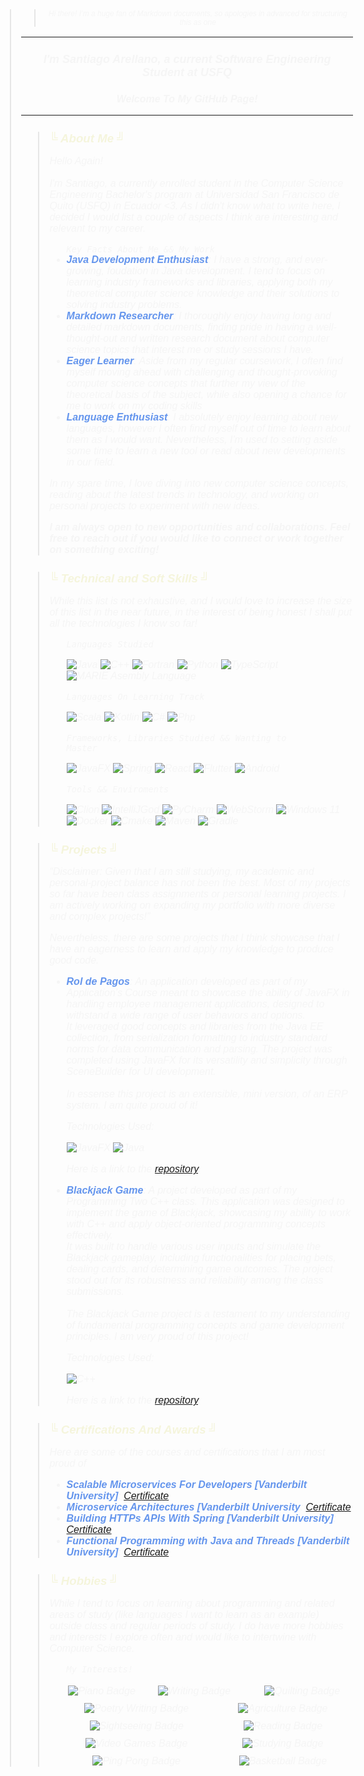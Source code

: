

<body style="font-family: Consolas, sans-serif; font-weight: normal; font-size: 12pt; color: beige">
<blockquote style="font-style: italic; color: whitesmoke">  
<blockquote style="font-style: italic; color: whitesmoke; font-size: 9pt; text-align: center"> Hi there! I’m a huge fan of Markdown documents, so apologies in 
advanced for structuring this as one </blockquote>

***
<h3 style="text-align: center; font-size: large"> I'm Santiago Arellano, a current Software Engineering Student at USFQ</h3>
<h3 style="text-align: center; font-size: medium"> Welcome To My GitHub Page!</h3>

***

<blockquote style="font-style: italic; color: whitesmoke">  
<h2 style="color: beige; font-size: 14pt">&boxUR; About Me &boxUL;  </h2>
<p>
Hello Again! 
<br><br>
I'm Santiago, a currently enrolled student in the Computer Science Engineering Bachelor's program at Universidad San Francisco 
de Quito (USFQ) in Ecuador <3. As I didn't know what to write here, I decided I would list  a couple of aspects I think are interesting 
and relevant to my career.
</p>
<ul>
<code>Key Facts About Me && My Work</code>
<li><b style="color: cornflowerblue; font-weight: bold">Java Development Enthusiast</b>: I have a strong, and ever-growing, 
foudation in Java development. I tend to focus on learning industry frameworks and libraries, applying both my theoretical
computer science knowledge and their solutions to solving industry problems.</li>
<li><b style="color: cornflowerblue; font-weight: bold">Markdown Researcher</b>: I thoroughly enjoy having long and detailed
markdown documents, finding pride in having a well-thought-out and written research document about computer science topics
that interest me or study sessions I have.</li>
<li><b style="color: cornflowerblue; font-weight: bold">Eager Learner</b>: Aside from my regular coursework, I often find myself
moving ahead with challenging and thought-provoking computer science concepts that further my view of the theoretical basis
of the subject, while also opening a chance for me to work on my coding skills</li>
<li><b style="color: cornflowerblue; font-weight: bold"> Language Enthusiast</b>: I absolutely enjoy learning about new 
languages, however I often find myself out of time to learn about them as I would want. Nevertheless, I'm used to setting 
aside some time to learn a new tool or read about new developments in our field.</li>
</ul>
<p>In my spare time, I love diving into new computer science concepts, reading about the latest trends in technology, 
and working on personal projects to experiment with new ideas.

<b>I am always open to new opportunities and collaborations. Feel free to reach out if you would like to connect or work 
together on something exciting!</b></p>
</blockquote>
<blockquote style="font-style: italic; color: whitesmoke"> 
<h2 style="color: beige; font-size: 14pt">&boxUR; Technical and Soft Skills &boxUL;  </h2>
<p>While this list is not exhaustive, and I would love to increase the size of this list in the near future, in the interest
of being honest I shall put all the technologies I know so far!</p>
<ul>
<code>Languages Studied</code>

![Java](https://img.shields.io/badge/java-%23ED8B00.svg?style=for-the-badge&logo=openjdk&logoColor=white)
![C++](https://img.shields.io/badge/c++-%2300599C.svg?style=for-the-badge&logo=c%2B%2B&logoColor=white)
![Fortran](https://img.shields.io/badge/Fortran-%23734F96.svg?style=for-the-badge&logo=fortran&logoColor=white)
![Python](https://img.shields.io/badge/python-3670A0?style=for-the-badge&logo=python&logoColor=ffdd54)
![TypeScript](https://img.shields.io/badge/typescript-%23007ACC.svg?style=for-the-badge&logo=typescript&logoColor=white)
![MARIE Asembly Language](https://img.shields.io/badge/MARIE_Assembly_Language-%23ED8B00.svg?style=for-the-badge&logo=nasm&logoColor=white)


<code>Languages On Learning Track</code>

![Scala](https://img.shields.io/badge/scala-%23DC322F.svg?style=for-the-badge&logo=scala&logoColor=white)
![Kotlin](https://img.shields.io/badge/kotlin-%237F52FF.svg?style=for-the-badge&logo=kotlin&logoColor=white)
![C#](https://img.shields.io/badge/c%23-%23239120.svg?style=for-the-badge&logo=csharp&logoColor=white)
![Php](https://img.shields.io/badge/PHP-777BB4?style=for-the-badge&logo=php&logoColor=white)

<code>Frameworks, Libraries Studied && Wanting to Master</code>

![JavaFX](https://img.shields.io/badge/javafx-%23FF0000.svg?style=for-the-badge&logo=javafx&logoColor=white)
![Spring](https://img.shields.io/badge/spring-%236DB33F.svg?style=for-the-badge&logo=spring&logoColor=white)
![React](https://img.shields.io/badge/react-%2320232a.svg?style=for-the-badge&logo=react&logoColor=%2361DAFB)
![Flutter](https://img.shields.io/badge/Flutter-02569B?style=for-the-badge&logo=flutter&logoColor=white)
![Android](https://img.shields.io/badge/Android-02569B?style=for-the-badge&logo=android&logoColor=white)

<code>Tools && Enviroments</code>

![Clion](https://img.shields.io/badge/CLion-000000?style=for-the-badge&logo=clion&logoColor=white)
![IntelliJGod](https://img.shields.io/badge/IntelliJ_IDEA-000000.svg?style=for-the-badge&logo=intellij-idea&logoColor=white)
![PyCharm](https://img.shields.io/badge/PyCharm-000000.svg?&style=for-the-badge&logo=PyCharm&logoColor=white)
![WebStorm](https://img.shields.io/badge/WebStorm-000000?style=for-the-badge&logo=WebStorm&logoColor=white)
![Windows 11](https://img.shields.io/badge/Windows%2011-%230079d5.svg?style=for-the-badge&logo=Windows%2011&logoColor=white)
![Docker](https://img.shields.io/badge/Docker-2CA5E0?style=for-the-badge&logo=docker&logoColor=white)
![Cmake](https://img.shields.io/badge/CMake-064F8C?style=for-the-badge&logo=cmake&logoColor=white)
![Maven](https://img.shields.io/badge/apache_maven-C71A36?style=for-the-badge&logo=apachemaven&logoColor=white)
![Gradle](https://img.shields.io/badge/Gradle-C71A36?style=for-the-badge&logo=gradle&logoColor=white)
</ul>
</blockquote>
<blockquote style="font-style: italic; color: whitesmoke"> 
<h2 style="color: beige; font-size: 14pt">&boxUR; Projects &boxUL;  </h2>
<q>Disclaimer: Given that I am still studying, my academic and personal-project balance has not been the best. Most of 
my projects so far have been class assignments or personal learning projects. I am actively working on expanding my 
portfolio with more diverse and complex projects!</q>
<br>
<p>Nevertheless, there are some projects that I think showcase that I have an eagerness to learn and apply my knowledge
to produce good code.</p>

<ul>
<li><b style="color: cornflowerblue; font-weight: bold">Rol de Pagos</b>: An application developed as part of my 
Application's Course meant to showcase the ability of JavaFX in handling employee management applications, designed to 
withstand a wide range of user behaviors and options.<br>
It leveraged good concepts and libraries from the Java EE collection, from serialization formatting to industry standard 
norms for data communication and parsing. The project was completed using JavaFX for its versatility and simplicity through
SceneBuilder for UI development.
<br>
<br>
In essense this project is an extensible, mini version, of an ERP system. I am quite proud of it!


Technologies Used:
<div>

![JavaFX](https://img.shields.io/badge/javafx-%23FF0000.svg?style=for-the-badge&logo=javafx&logoColor=white)
![Java](https://img.shields.io/badge/java-%23ED8B00.svg?style=for-the-badge&logo=openjdk&logoColor=white)
</div>

Here is a link to the <a href="https://github.com/Volv1t3/Rol_De_Pagos">repository</a>.
</li>
<li><b style="color: cornflowerblue; font-weight: bold">Blackjack Game</b>: A project developed as part of my Programming Two C++ class. This application was designed to implement the game of Blackjack, showcasing my ability to work with C++ and apply object-oriented programming concepts effectively.<br>
It was built to handle various user inputs and simulate the Blackjack gameplay, including functionalities for placing bets, dealing cards, and determining game outcomes. The project stood out for its robustness and reliability among the class submissions.
<br>
<br>
The Blackjack Game project is a testament to my understanding of fundamental programming concepts and game development principles. I am very proud of this project!

Technologies Used:
<div>

![C++](https://img.shields.io/badge/c++-%2300599C.svg?style=for-the-badge&logo=c%2B%2B&logoColor=white)
</div>

Here is a link to the <a href="https://github.com/Volv1t3/BlackJack_Abstraction">repository</a>.
</li>

</ul>
</blockquote>
<blockquote style="font-style: italic; color: whitesmoke">  
<h2 style="color: beige; font-size: 14pt">&boxUR; Certifications And Awards &boxUL;  </h2>
<p>Here are some of the courses and certifications that I am most proud of</p>
<ul>
<li><b style="color: cornflowerblue; font-weight: bold">Scalable Microservices For Developers [Vanderbilt University]</b>: 
<a href="https://coursera.org/share/10de4afa1ef67c14b6d701b7b451023c">Certificate</a>
</li>
<li><b style="color: cornflowerblue; font-weight: bold">Microservice Architectures [Vanderbilt University</b>: 
<a href="https://coursera.org/share/08bf6dbed2e38ccec429443cad6f920c">Certificate</a></li>
<li><b style="color: cornflowerblue; font-weight: bold">Building HTTPs APIs With Spring [Vanderbilt University]</b>: 
<a href="https://coursera.org/share/8e34c8b811f56a7e2fbb76af9307fca0">Certificate</a></li>
<li><b style="color: cornflowerblue; font-weight: bold">Functional Programming with Java and Threads [Vanderbilt University]</b>:
<a href="https://coursera.org/share/621bc5254b64ea8d218ed9ade98f783c">Certificate</a></li>
</ul>
</blockquote>
<blockquote style="font-style: italic; color: whitesmoke"> 
<h2 style="color: beige; font-size: 14pt">&boxUR; Hobbies &boxUL;  </h2>
<p>While I tend to focus on learning about programming and related areas of study (like languages I want to learn as 
an example) outside class and regular periods of study. I do have more hobbies and interests I explore often and would
like to intertwine with Computer Science.</p>
<ul>
<code>My Interests!</code>
<br><br>
<div style="display: flex; flex-wrap: wrap; gap: 10px;">
  <div style="flex: 1 1 100px; text-align: center;">
    <img src="https://img.shields.io/badge/piano-35434F.svg?style=for-the-badge&logo=scala&logoColor=white" alt="Piano Badge">
  </div>
<div style="flex: 1 1 150px; text-align: center;">
    <img src="https://img.shields.io/badge/writing-35434F.svg?style=for-the-badge&logo=sqlite&logoColor=white" alt="Writing Badge">
  </div>
  <div style="flex: 1 1 150px; text-align: center;">
    <img src="https://img.shields.io/badge/quilting-35434F.svg?style=for-the-badge&logo=graphql&logoColor=white" alt="Quilting Badge">
  </div>
  <!-- Add other hobbies similarly -->
  <div style="flex: 1 1 150px; text-align: center;">
    <img src="https://img.shields.io/badge/poetry%20writing-35434F.svg?style=for-the-badge&logo=markdown&logoColor=white" alt="Poetry Writing Badge">
  </div>
  <div style="flex: 1 1 150px; text-align: center;">
    <img src="https://img.shields.io/badge/agriculture-35434F.svg?style=for-the-badge&logo=thymeleaf&logoColor=white" alt="Agriculture Badge">
  </div>
  <div style="flex: 1 1 150px; text-align: center;">
    <img src="https://img.shields.io/badge/sightseeing-35434F.svg?style=for-the-badge&logo=foodpanda&logoColor=white" alt="Sightseeing Badge">
  </div>
  <div style="flex: 1 1 150px; text-align: center;">
    <img src="https://img.shields.io/badge/reading-35434F.svg?style=for-the-badge&logo=gitbook&logoColor=white" alt="Reading Badge">
  </div>
  <div style="flex: 1 1 150px; text-align: center;">
    <img src="https://img.shields.io/badge/videogames-35434F.svg?style=for-the-badge&logo=steam&logoColor=white" alt="Video Games Badge">
  </div>
  <div style="flex: 1 1 150px; text-align: center;">
    <img src="https://img.shields.io/badge/studying-35434F.svg?style=for-the-badge&logo=coursera&logoColor=white" alt="Studying Badge">
  </div>
  <div style="flex: 1 1 150px; text-align: center;">
    <img src="https://img.shields.io/badge/ping%20pong-35434F.svg?style=for-the-badge&logo=ionic&logoColor=white" alt="Ping Pong Badge">
  </div>
  <div style="flex: 1 1 150px; text-align: center;">
    <img src="https://img.shields.io/badge/basketball-35434F.svg?style=for-the-badge&logo=ionic&logoColor=white" alt="Basketball Badge">
  </div>
</div>
</ul>
</blockquote>
</blockquote>
</body>
